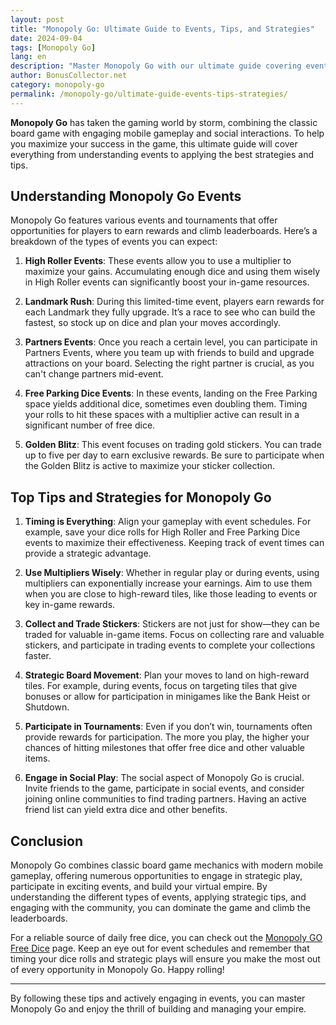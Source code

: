 ```yaml
---
layout: post  
title: "Monopoly Go: Ultimate Guide to Events, Tips, and Strategies"  
date: 2024-09-04
tags: [Monopoly Go]  
lang: en  
description: "Master Monopoly Go with our ultimate guide covering events, strategies, and top tips to dominate the game."  
author: BonusCollector.net  
category: monopoly-go  
permalink: /monopoly-go/ultimate-guide-events-tips-strategies/
---
```


**Monopoly Go** has taken the gaming world by storm, combining the classic board game with engaging mobile gameplay and social interactions. To help you maximize your success in the game, this ultimate guide will cover everything from understanding events to applying the best strategies and tips. 

## Understanding Monopoly Go Events

Monopoly Go features various events and tournaments that offer opportunities for players to earn rewards and climb leaderboards. Here’s a breakdown of the types of events you can expect:

1. **High Roller Events**: These events allow you to use a multiplier to maximize your gains. Accumulating enough dice and using them wisely in High Roller events can significantly boost your in-game resources.
   
2. **Landmark Rush**: During this limited-time event, players earn rewards for each Landmark they fully upgrade. It’s a race to see who can build the fastest, so stock up on dice and plan your moves accordingly.

3. **Partners Events**: Once you reach a certain level, you can participate in Partners Events, where you team up with friends to build and upgrade attractions on your board. Selecting the right partner is crucial, as you can't change partners mid-event.

4. **Free Parking Dice Events**: In these events, landing on the Free Parking space yields additional dice, sometimes even doubling them. Timing your rolls to hit these spaces with a multiplier active can result in a significant number of free dice.

5. **Golden Blitz**: This event focuses on trading gold stickers. You can trade up to five per day to earn exclusive rewards. Be sure to participate when the Golden Blitz is active to maximize your sticker collection.

## Top Tips and Strategies for Monopoly Go

1. **Timing is Everything**: Align your gameplay with event schedules. For example, save your dice rolls for High Roller and Free Parking Dice events to maximize their effectiveness. Keeping track of event times can provide a strategic advantage.

2. **Use Multipliers Wisely**: Whether in regular play or during events, using multipliers can exponentially increase your earnings. Aim to use them when you are close to high-reward tiles, like those leading to events or key in-game rewards.

3. **Collect and Trade Stickers**: Stickers are not just for show—they can be traded for valuable in-game items. Focus on collecting rare and valuable stickers, and participate in trading events to complete your collections faster.

4. **Strategic Board Movement**: Plan your moves to land on high-reward tiles. For example, during events, focus on targeting tiles that give bonuses or allow for participation in minigames like the Bank Heist or Shutdown.

5. **Participate in Tournaments**: Even if you don’t win, tournaments often provide rewards for participation. The more you play, the higher your chances of hitting milestones that offer free dice and other valuable items.

6. **Engage in Social Play**: The social aspect of Monopoly Go is crucial. Invite friends to the game, participate in social events, and consider joining online communities to find trading partners. Having an active friend list can yield extra dice and other benefits.

## Conclusion

Monopoly Go combines classic board game mechanics with modern mobile gameplay, offering numerous opportunities to engage in strategic play, participate in exciting events, and build your virtual empire. By understanding the different types of events, applying strategic tips, and engaging with the community, you can dominate the game and climb the leaderboards.

For a reliable source of daily free dice, you can check out the [Monopoly GO Free Dice](https://bonuscollector.net/monopoly-go-free-dice/) page. Keep an eye out for event schedules and remember that timing your dice rolls and strategic plays will ensure you make the most out of every opportunity in Monopoly Go. Happy rolling!

--- 

By following these tips and actively engaging in events, you can master Monopoly Go and enjoy the thrill of building and managing your empire.